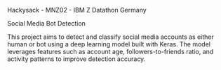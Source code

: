 Hackysack - MNZ02 - IBM Z Datathon Germany

Social Media Bot Detection

This project aims to detect and classify social media accounts as either human or bot using a deep learning model built with Keras.
The model leverages features such as account age, followers-to-friends ratio, and activity patterns to improve detection accuracy.
